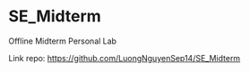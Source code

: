 # SE_Midterm
Offline Midterm Personal Lab

Link repo: https://github.com/LuongNguyenSep14/SE_Midterm